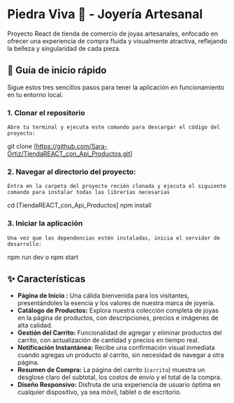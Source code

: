 #  Piedra Viva 🌙 - Joyería Artesanal

Proyecto React de tienda de comercio de joyas artesanales, enfocado en ofrecer una experiencia de compra fluida y visualmente atractiva, reflejando la belleza y singularidad de cada pieza.


## 🚀 Guía de inicio rápido

Sigue estos tres sencillos pasos para tener la aplicación en funcionamiento en tu entorno local.

### 1. Clonar el repositorio
    Abre tu terminal y ejecuta este comando para descargar el código del proyecto:

git clone [https://github.com/Sara-Ortiz/TiendaREACT_con_Api_Productos.git]


### 2. Navegar al directorio del proyecto:
    Entra en la carpeta del proyecto recién clonada y ejecuta el siguiente comando para instalar todas las librerías necesarias

cd [TiendaREACT_con_Api_Productos]
npm install


### 3. Iniciar la aplicación
    Una vez que las dependencias estén instaladas, inicia el servidor de desarrollo:
npm run dev
o
npm start





## ✨ Características

* **Página de Inicio :** Una cálida bienvenida para los visitantes, presentándoles la esencia y los valores de nuestra marca de joyería.
* **Catálogo de Productos:** Explora nuestra colección completa de joyas en la página de productos, con descripciones, precios e imágenes de alta calidad.
* **Gestión del Carrito:** Funcionalidad de agregar y eliminar productos del carrito, con actualización de cantidad y precios en tiempo real.
* **Notificación Instantánea:** Recibe una confirmación visual inmediata cuando agregas un producto al carrito, sin necesidad de navegar a otra página.
* **Resumen de Compra:** La página del carrito (`carrito`) muestra un desglose claro del subtotal, los costos de envío y el total de la compra.
* **Diseño Responsivo:** Disfruta de una experiencia de usuario óptima en cualquier dispositivo, ya sea móvil, tablet o de escritorio.

